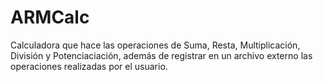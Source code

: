 # ARMCalc
Calculadora que hace las operaciones de Suma, Resta, Multiplicación, División y Potenciaciación, además de registrar en un archivo externo las operaciones realizadas por el usuario.
